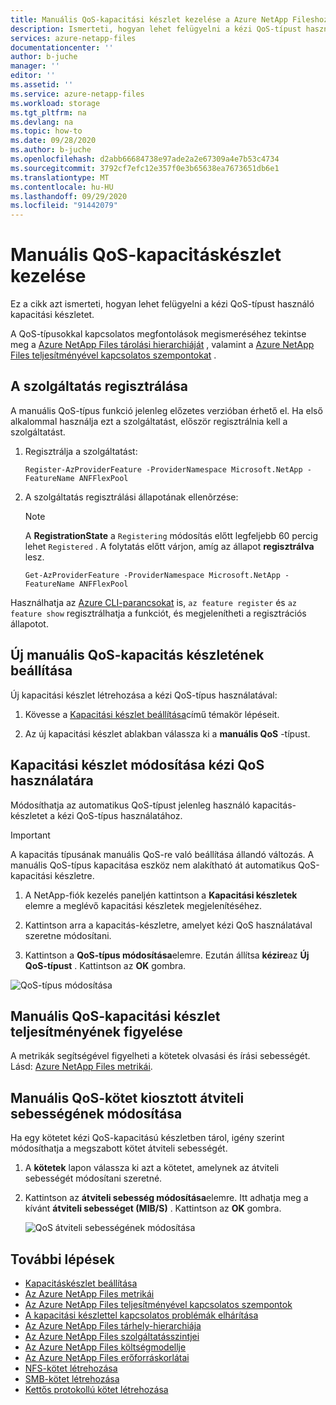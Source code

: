 ```yaml
---
title: Manuális QoS-kapacitási készlet kezelése a Azure NetApp Fileshoz | Microsoft Docs
description: Ismerteti, hogyan lehet felügyelni a kézi QoS-típust használó kapacitási készletet, beleértve a manuális QoS-kapacitás készletének beállítását és a kapacitási készlet módosítását a kézi QoS használatára.
services: azure-netapp-files
documentationcenter: ''
author: b-juche
manager: ''
editor: ''
ms.assetid: ''
ms.service: azure-netapp-files
ms.workload: storage
ms.tgt_pltfrm: na
ms.devlang: na
ms.topic: how-to
ms.date: 09/28/2020
ms.author: b-juche
ms.openlocfilehash: d2abb66684738e97ade2a2e67309a4e7b53c4734
ms.sourcegitcommit: 3792cf7efc12e357f0e3b65638ea7673651db6e1
ms.translationtype: MT
ms.contentlocale: hu-HU
ms.lasthandoff: 09/29/2020
ms.locfileid: "91442079"
---
```

# <a name="manage-a-manual-qos-capacity-pool"></a>Manuális QoS-kapacitáskészlet kezelése

Ez a cikk azt ismerteti, hogyan lehet felügyelni a kézi QoS-típust használó kapacitási készletet.  

A QoS-típusokkal kapcsolatos megfontolások megismeréséhez tekintse meg a [Azure NetApp Files tárolási hierarchiáját](azure-netapp-files-understand-storage-hierarchy.md) , valamint a [Azure NetApp Files teljesítményével kapcsolatos szempontokat](azure-netapp-files-performance-considerations.md) .  

## <a name="register-the-feature"></a>A szolgáltatás regisztrálása
A manuális QoS-típus funkció jelenleg előzetes verzióban érhető el. Ha első alkalommal használja ezt a szolgáltatást, először regisztrálnia kell a szolgáltatást.
  
1.  Regisztrálja a szolgáltatást:

    ```azurepowershell-interactive
    Register-AzProviderFeature -ProviderNamespace Microsoft.NetApp -FeatureName ANFFlexPool
    ```

2. A szolgáltatás regisztrálási állapotának ellenõrzése: 

    > [!NOTE]
    > A **RegistrationState** a `Registering` módosítás előtt legfeljebb 60 percig lehet `Registered` . A folytatás előtt várjon, amíg az állapot **regisztrálva** lesz.

    ```azurepowershell-interactive
    Get-AzProviderFeature -ProviderNamespace Microsoft.NetApp -FeatureName ANFFlexPool
    ```
Használhatja az [Azure CLI-parancsokat](https://docs.microsoft.com/cli/azure/feature?view=azure-cli-latest&preserve-view=true) is, `az feature register` és `az feature show` regisztrálhatja a funkciót, és megjelenítheti a regisztrációs állapotot. 

## <a name="set-up-a-new-manual-qos-capacity-pool"></a>Új manuális QoS-kapacitás készletének beállítása 

Új kapacitási készlet létrehozása a kézi QoS-típus használatával:

1. Kövesse a [Kapacitási készlet beállítása](azure-netapp-files-set-up-capacity-pool.md)című témakör lépéseit.  

2. Az új kapacitási készlet ablakban válassza ki a **manuális QoS** -típust.  

## <a name="change-a-capacity-pool-to-use-manual-qos"></a><a name="change-to-qos"></a>Kapacitási készlet módosítása kézi QoS használatára

Módosíthatja az automatikus QoS-típust jelenleg használó kapacitás-készletet a kézi QoS-típus használatához.  

> [!IMPORTANT]
> A kapacitás típusának manuális QoS-re való beállítása állandó változás. A manuális QoS-típus kapacitása eszköz nem alakítható át automatikus QoS-kapacitási készletre. 

1. A NetApp-fiók kezelés paneljén kattintson a **Kapacitási készletek** elemre a meglévő kapacitási készletek megjelenítéséhez.   
 
2.  Kattintson arra a kapacitás-készletre, amelyet kézi QoS használatával szeretne módosítani.

3.  Kattintson a **QoS-típus módosítása**elemre. Ezután állítsa **kézire**az **Új QoS-típust** . Kattintson az **OK** gombra. 

![QoS-típus módosítása](../media/azure-netapp-files/change-qos-type.png)


## <a name="monitor-the-throughput-of-a-manual-qos-capacity-pool"></a>Manuális QoS-kapacitási készlet teljesítményének figyelése  

A metrikák segítségével figyelheti a kötetek olvasási és írási sebességét.  Lásd: [Azure NetApp Files metrikái](azure-netapp-files-metrics.md).  

## <a name="modify-the-allotted-throughput-of-a-manual-qos-volume"></a>Manuális QoS-kötet kiosztott átviteli sebességének módosítása 

Ha egy kötetet kézi QoS-kapacitású készletben tárol, igény szerint módosíthatja a megszabott kötet átviteli sebességét.

1. A **kötetek** lapon válassza ki azt a kötetet, amelynek az átviteli sebességét módosítani szeretné.   

2. Kattintson az **átviteli sebesség módosítása**elemre. Itt adhatja meg a kívánt **átviteli sebességet (MIB/S)** . Kattintson az **OK** gombra. 

    ![QoS átviteli sebességének módosítása](../media/azure-netapp-files/change-qos-throughput.png)

## <a name="next-steps"></a>További lépések  

* [Kapacitáskészlet beállítása](azure-netapp-files-set-up-capacity-pool.md)
* [Az Azure NetApp Files metrikái](azure-netapp-files-metrics.md)
* [Az Azure NetApp Files teljesítményével kapcsolatos szempontok](azure-netapp-files-performance-considerations.md)
* [A kapacitási készlettel kapcsolatos problémák elhárítása](troubleshoot-capacity-pools.md)
* [Az Azure NetApp Files tárhely-hierarchiája](azure-netapp-files-understand-storage-hierarchy.md)
* [Az Azure NetApp Files szolgáltatásszintjei](azure-netapp-files-service-levels.md)
* [Az Azure NetApp Files költségmodellje](azure-netapp-files-cost-model.md)
* [Az Azure NetApp Files erőforráskorlátai](azure-netapp-files-resource-limits.md)
* [NFS-kötet létrehozása](azure-netapp-files-create-volumes.md)
* [SMB-kötet létrehozása](azure-netapp-files-create-volumes-smb.md)
* [Kettős protokollú kötet létrehozása](create-volumes-dual-protocol.md)


